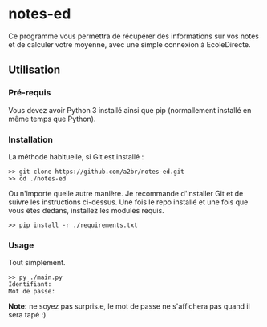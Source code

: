# notes-ed
Ce programme vous permettra de récupérer des informations sur vos notes et de calculer votre moyenne, avec une simple 
connexion à EcoleDirecte.

## Utilisation
### Pré-requis
Vous devez avoir Python 3 installé ainsi que pip (normallement installé en même temps que Python).
### Installation
La méthode habituelle, si Git est installé :

```console
>> git clone https://github.com/a2br/notes-ed.git
>> cd ./notes-ed
```

Ou n'importe quelle autre manière. Je recommande d'installer Git et de suivre les instructions ci-dessus. 
Une fois le repo installé et une fois que vous êtes dedans, installez les modules requis.

```console
>> pip install -r ./requirements.txt
```

### Usage
Tout simplement.
```console
>> py ./main.py
Identifiant: 
Mot de passe: 
```
__Note:__ ne soyez pas surpris.e, le mot de passe ne s'affichera pas quand il sera tapé :)